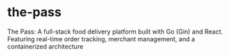 # the-pass
The Pass: A full-stack food delivery platform built with Go (Gin) and React. Featuring real-time order tracking, merchant management, and a containerized architecture
